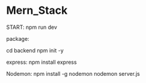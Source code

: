 # Mern_Stack

START: npm run dev



package: 

cd backend
npm init -y

express: npm install express

Nodemon: npm install -g nodemon     nodemon server.js

